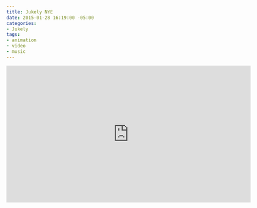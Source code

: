 ```yaml
---
title: Jukely NYE
date: 2015-01-28 16:19:00 -05:00
categories:
- Jukely
tags:
- animation
- video
- music
---
```


<div class="video-widescreen">
	<iframe src="https://player.vimeo.com/video/253156741?&loop=1" width="640" height="360" frameborder="0" webkitallowfullscreen mozallowfullscreen allowfullscreen></iframe>
</div>